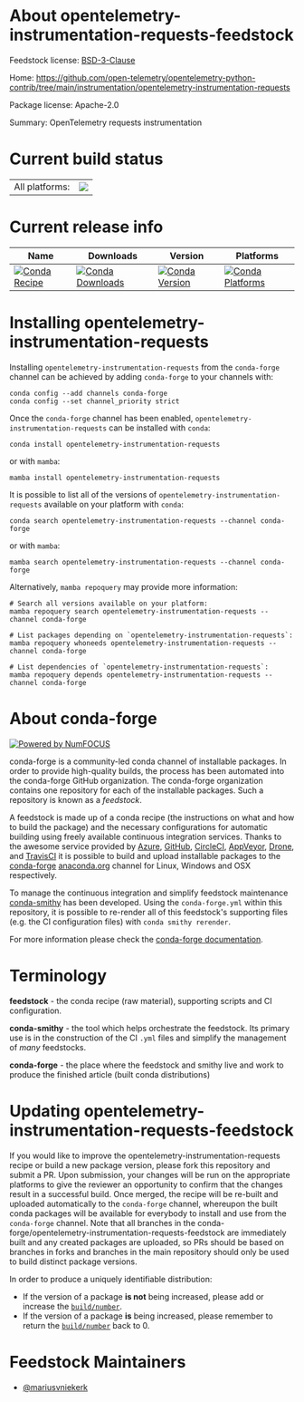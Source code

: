 About opentelemetry-instrumentation-requests-feedstock
======================================================

Feedstock license: [BSD-3-Clause](https://github.com/conda-forge/opentelemetry-instrumentation-requests-feedstock/blob/main/LICENSE.txt)

Home: https://github.com/open-telemetry/opentelemetry-python-contrib/tree/main/instrumentation/opentelemetry-instrumentation-requests

Package license: Apache-2.0

Summary: OpenTelemetry requests instrumentation

Current build status
====================


<table><tr><td>All platforms:</td>
    <td>
      <a href="https://dev.azure.com/conda-forge/feedstock-builds/_build/latest?definitionId=13845&branchName=main">
        <img src="https://dev.azure.com/conda-forge/feedstock-builds/_apis/build/status/opentelemetry-instrumentation-requests-feedstock?branchName=main">
      </a>
    </td>
  </tr>
</table>

Current release info
====================

| Name | Downloads | Version | Platforms |
| --- | --- | --- | --- |
| [![Conda Recipe](https://img.shields.io/badge/recipe-opentelemetry--instrumentation--requests-green.svg)](https://anaconda.org/conda-forge/opentelemetry-instrumentation-requests) | [![Conda Downloads](https://img.shields.io/conda/dn/conda-forge/opentelemetry-instrumentation-requests.svg)](https://anaconda.org/conda-forge/opentelemetry-instrumentation-requests) | [![Conda Version](https://img.shields.io/conda/vn/conda-forge/opentelemetry-instrumentation-requests.svg)](https://anaconda.org/conda-forge/opentelemetry-instrumentation-requests) | [![Conda Platforms](https://img.shields.io/conda/pn/conda-forge/opentelemetry-instrumentation-requests.svg)](https://anaconda.org/conda-forge/opentelemetry-instrumentation-requests) |

Installing opentelemetry-instrumentation-requests
=================================================

Installing `opentelemetry-instrumentation-requests` from the `conda-forge` channel can be achieved by adding `conda-forge` to your channels with:

```
conda config --add channels conda-forge
conda config --set channel_priority strict
```

Once the `conda-forge` channel has been enabled, `opentelemetry-instrumentation-requests` can be installed with `conda`:

```
conda install opentelemetry-instrumentation-requests
```

or with `mamba`:

```
mamba install opentelemetry-instrumentation-requests
```

It is possible to list all of the versions of `opentelemetry-instrumentation-requests` available on your platform with `conda`:

```
conda search opentelemetry-instrumentation-requests --channel conda-forge
```

or with `mamba`:

```
mamba search opentelemetry-instrumentation-requests --channel conda-forge
```

Alternatively, `mamba repoquery` may provide more information:

```
# Search all versions available on your platform:
mamba repoquery search opentelemetry-instrumentation-requests --channel conda-forge

# List packages depending on `opentelemetry-instrumentation-requests`:
mamba repoquery whoneeds opentelemetry-instrumentation-requests --channel conda-forge

# List dependencies of `opentelemetry-instrumentation-requests`:
mamba repoquery depends opentelemetry-instrumentation-requests --channel conda-forge
```


About conda-forge
=================

[![Powered by
NumFOCUS](https://img.shields.io/badge/powered%20by-NumFOCUS-orange.svg?style=flat&colorA=E1523D&colorB=007D8A)](https://numfocus.org)

conda-forge is a community-led conda channel of installable packages.
In order to provide high-quality builds, the process has been automated into the
conda-forge GitHub organization. The conda-forge organization contains one repository
for each of the installable packages. Such a repository is known as a *feedstock*.

A feedstock is made up of a conda recipe (the instructions on what and how to build
the package) and the necessary configurations for automatic building using freely
available continuous integration services. Thanks to the awesome service provided by
[Azure](https://azure.microsoft.com/en-us/services/devops/), [GitHub](https://github.com/),
[CircleCI](https://circleci.com/), [AppVeyor](https://www.appveyor.com/),
[Drone](https://cloud.drone.io/welcome), and [TravisCI](https://travis-ci.com/)
it is possible to build and upload installable packages to the
[conda-forge](https://anaconda.org/conda-forge) [anaconda.org](https://anaconda.org/)
channel for Linux, Windows and OSX respectively.

To manage the continuous integration and simplify feedstock maintenance
[conda-smithy](https://github.com/conda-forge/conda-smithy) has been developed.
Using the ``conda-forge.yml`` within this repository, it is possible to re-render all of
this feedstock's supporting files (e.g. the CI configuration files) with ``conda smithy rerender``.

For more information please check the [conda-forge documentation](https://conda-forge.org/docs/).

Terminology
===========

**feedstock** - the conda recipe (raw material), supporting scripts and CI configuration.

**conda-smithy** - the tool which helps orchestrate the feedstock.
                   Its primary use is in the construction of the CI ``.yml`` files
                   and simplify the management of *many* feedstocks.

**conda-forge** - the place where the feedstock and smithy live and work to
                  produce the finished article (built conda distributions)


Updating opentelemetry-instrumentation-requests-feedstock
=========================================================

If you would like to improve the opentelemetry-instrumentation-requests recipe or build a new
package version, please fork this repository and submit a PR. Upon submission,
your changes will be run on the appropriate platforms to give the reviewer an
opportunity to confirm that the changes result in a successful build. Once
merged, the recipe will be re-built and uploaded automatically to the
`conda-forge` channel, whereupon the built conda packages will be available for
everybody to install and use from the `conda-forge` channel.
Note that all branches in the conda-forge/opentelemetry-instrumentation-requests-feedstock are
immediately built and any created packages are uploaded, so PRs should be based
on branches in forks and branches in the main repository should only be used to
build distinct package versions.

In order to produce a uniquely identifiable distribution:
 * If the version of a package **is not** being increased, please add or increase
   the [``build/number``](https://docs.conda.io/projects/conda-build/en/latest/resources/define-metadata.html#build-number-and-string).
 * If the version of a package **is** being increased, please remember to return
   the [``build/number``](https://docs.conda.io/projects/conda-build/en/latest/resources/define-metadata.html#build-number-and-string)
   back to 0.

Feedstock Maintainers
=====================

* [@mariusvniekerk](https://github.com/mariusvniekerk/)


